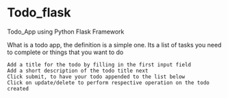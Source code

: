 # Todo_flask
Todo_App using Python Flask Framework

What is a todo app, the definition is a simple one. Its a list of tasks you need to complete or things that you want to do

    Add a title for the todo by filling in the first input field
    Add a short description of the todo title next
    Click submit, to have your todo appended to the list below
    Click on update/delete to perform respective operation on the todo created
